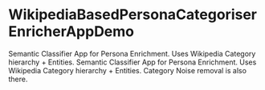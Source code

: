 # WikipediaBasedPersonaCategoriserEnricherAppDemo
Semantic Classifier App for Persona Enrichment. Uses Wikipedia Category hierarchy + Entities.
Semantic Classifier App for Persona Enrichment. Uses Wikipedia Category hierarchy + Entities.
Category Noise removal is also there.
